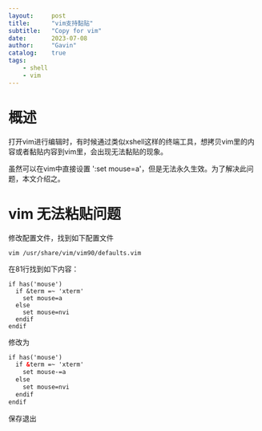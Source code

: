 ```yaml
---
layout:     post
title:      "vim支持黏贴"
subtitle:   "Copy for vim"
date:       2023-07-08
author:     "Gavin"
catalog:    true
tags:
    - shell
    - vim
---
```




# 概述

打开vim进行编辑时，有时候通过类似xshell这样的终端工具，想拷贝vim里的内容或者黏贴内容到vim里，会出现无法黏贴的现象。

虽然可以在vim中直接设置 ':set mouse=a'，但是无法永久生效。为了解决此问题，本文介绍之。


# vim 无法粘贴问题


修改配置文件，找到如下配置文件


``` vim /usr/share/vim/vim90/defaults.vim ```


在81行找到如下内容：

```
if has('mouse')
  if &term =~ 'xterm'
    set mouse=a
  else
    set mouse=nvi
  endif
endif
```



修改为

```html
if has('mouse')
  if &term =~ 'xterm'
    set mouse-=a
  else
    set mouse=nvi
  endif
endif
```



保存退出
